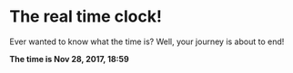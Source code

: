 # The real time clock!

Ever wanted to know what the time is? Well, your journey is about to end!

**The time is Nov 28, 2017, 18:59**